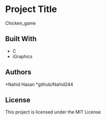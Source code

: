 
# Project Title
Chicken_game

## Built With

* C
* iGraphics


## Authors

*Nahid Hasan
*github/Nahid244



## License

This project is licensed under the MIT License 



